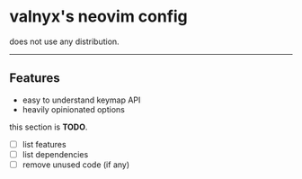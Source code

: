 # valnyx's neovim config

does not use any distribution.

---

## Features

- easy to understand keymap API
- heavily opinionated options

this section is **TODO**.

- [ ] list features
- [ ] list dependencies
- [ ] remove unused code (if any)
